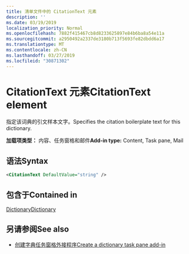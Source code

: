 ```yaml
---
title: 清单文件中的 CitationText 元素
description: ''
ms.date: 03/19/2019
localization_priority: Normal
ms.openlocfilehash: 7882f415467cb8d8233625897e84b6ba8a54e11a
ms.sourcegitcommit: a2950492a2337de3180b713f5693fe82dbdd6a17
ms.translationtype: MT
ms.contentlocale: zh-CN
ms.lasthandoff: 03/27/2019
ms.locfileid: "30871302"
---
```

# <a name="citationtext-element"></a><span data-ttu-id="45e17-102">CitationText 元素</span><span class="sxs-lookup"><span data-stu-id="45e17-102">CitationText element</span></span>

<span data-ttu-id="45e17-103">指定该词典的引文样本文字。</span><span class="sxs-lookup"><span data-stu-id="45e17-103">Specifies the citation boilerplate text for this dictionary.</span></span>

<span data-ttu-id="45e17-104">**加载项类型：** 内容、任务窗格和邮件</span><span class="sxs-lookup"><span data-stu-id="45e17-104">**Add-in type:** Content, Task pane, Mail</span></span>

## <a name="syntax"></a><span data-ttu-id="45e17-105">语法</span><span class="sxs-lookup"><span data-stu-id="45e17-105">Syntax</span></span>

```XML
<CitationText DefaultValue="string" />
```

## <a name="contained-in"></a><span data-ttu-id="45e17-106">包含于</span><span class="sxs-lookup"><span data-stu-id="45e17-106">Contained in</span></span>

[<span data-ttu-id="45e17-107">Dictionary</span><span class="sxs-lookup"><span data-stu-id="45e17-107">Dictionary</span></span>](dictionary.md)

## <a name="see-also"></a><span data-ttu-id="45e17-108">另请参阅</span><span class="sxs-lookup"><span data-stu-id="45e17-108">See also</span></span>

- [<span data-ttu-id="45e17-109">创建字典任务窗格外接程序</span><span class="sxs-lookup"><span data-stu-id="45e17-109">Create a dictionary task pane add-in</span></span>](/office/dev/add-ins/word/dictionary-task-pane-add-ins)
